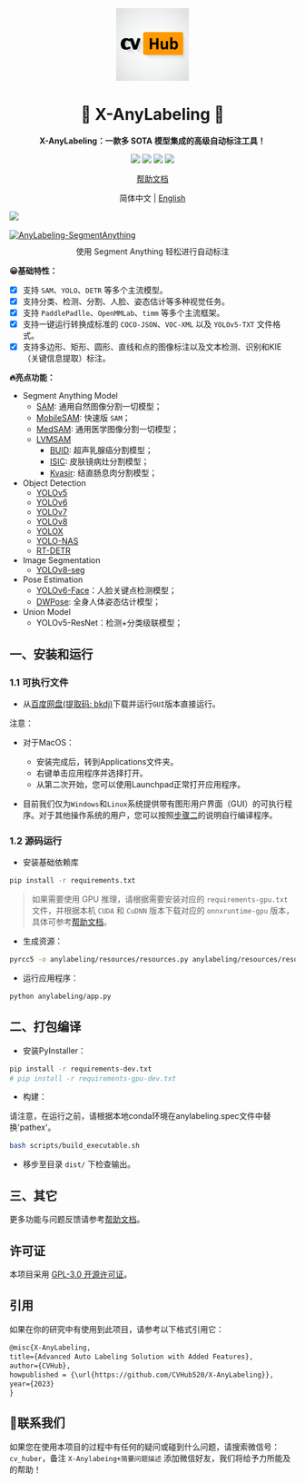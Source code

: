 <p align="center">
  <img alt="X-AnyLabeling" style="width: 128px; max-width: 100%; height: auto;" src="https://github.com/CVHub520/Resources/blob/main/X-Anylabeling/logo.png"/>
  <h1 align="center"> 💫 X-AnyLabeling 💫</h1>
  <p align="center"><b>X-AnyLabeling：一款多 SOTA 模型集成的高级自动标注工具！</b></p>
</p>

<p align="center">
    <a href="./LICENSE"><img src="https://img.shields.io/badge/License-LGPL%20v3-blue.svg"></a>
    <a href=""><img src="https://img.shields.io/badge/python-3.7+-aff.svg"></a>
    <a href=""><img src="https://img.shields.io/badge/os-linux%2C%20win%2C%20mac-pink.svg"></a>
    <a href="https://github.com/CVHub520/X-AnyLabeling/stargazers"><img src="https://img.shields.io/github/stars/CVHub520/X-AnyLabeling?color=ccf"></a>
</p>

<div align="center">


[帮助文档](./docs/Q&A.md)

简体中文 | [English](README_us-EN.md)

</div>

![](https://user-images.githubusercontent.com/18329471/234640541-a6a65fbc-d7a5-4ec3-9b65-55305b01a7aa.png)

<a href="https://www.bilibili.com/video/BV1AV4y1U7h3/?spm_id_from=333.999.0.0">
  <img style="width: 800px; margin-left: auto; margin-right: auto; display: block;" alt="AnyLabeling-SegmentAnything" src="https://github.com/CVHub520/Resources/blob/main/X-Anylabeling/demo.gif"/>
</a>
<p style="text-align: center; margin-top: 10px;">使用 Segment Anything 轻松进行自动标注</p>


**😀基础特性：**

- [x] 支持 `SAM`、`YOLO`、`DETR` 等多个主流模型。
- [x] 支持分类、检测、分割、人脸、姿态估计等多种视觉任务。
- [x] 支持 `PaddlePadlle`、`OpenMMLab`、`timm` 等多个主流框架。
- [x] 支持一键运行转换成标准的 `COCO-JSON`、`VOC-XML` 以及 `YOLOv5-TXT` 文件格式。
- [x] 支持多边形、矩形、圆形、直线和点的图像标注以及文本检测、识别和KIE（关键信息提取）标注。

**🔥亮点功能：**

- Segment Anything Model
    - [SAM](https://arxiv.org/abs/2304.02643): 通用自然图像分割一切模型；
    - [MobileSAM](https://arxiv.org/abs/2306.14289): 快速版 `SAM`；
    - [MedSAM](https://arxiv.org/abs/2304.12306): 通用医学图像分割一切模型；
    - [LVMSAM](https://arxiv.org/abs/2306.11925)
        - [BUID](https://github.com/CVHub520/X-AnyLabeling/tree/main/assets/examples/buid): 超声乳腺癌分割模型；
        - [ISIC](https://github.com/CVHub520/X-AnyLabeling/tree/main/assets/examples/isic): 皮肤镜病灶分割模型；
        - [Kvasir](https://github.com/CVHub520/X-AnyLabeling/tree/main/assets/examples/kvasir): 结直肠息肉分割模型；
- Object Detection
    - [YOLOv5](https://github.com/ultralytics/yolov5)
    - [YOLOv6](https://github.com/meituan/YOLOv6)
    - [YOLOv7](https://github.com/WongKinYiu/yolov7)
    - [YOLOv8](https://github.com/ultralytics/ultralytics)
    - [YOLOX](https://github.com/Megvii-BaseDetection/YOLOX)
    - [YOLO-NAS](https://github.com/Deci-AI/super-gradients/tree/master)
    - [RT-DETR](https://github.com/PaddlePaddle/PaddleDetection/blob/develop/configs/rtdetr/README.md)
- Image Segmentation
    - [YOLOv8-seg](https://github.com/ultralytics/ultralytics)
- Pose Estimation
    - [YOLOv6-Face](https://github.com/meituan/YOLOv6/tree/yolov6-face)：人脸关键点检测模型；
    - [DWPose](https://github.com/IDEA-Research/DWPose/tree/main): 全身人体姿态估计模型；
- Union Model
    - YOLOv5-ResNet：检测+分类级联模型；


## 一、安装和运行

### 1.1 可执行文件

- 从[百度网盘(提取码: bkdj)](https://pan.baidu.com/s/1cJeRE2wdiYDy05pb5_JqYQ?pwd=bkdj)下载并运行`GUI`版本直接运行。

注意：
- 对于MacOS：
  -  安装完成后，转到Applications文件夹。
  - 右键单击应用程序并选择打开。
  - 从第二次开始，您可以使用Launchpad正常打开应用程序。

- 目前我们仅为`Windows`和`Linux`系统提供带有图形用户界面（GUI）的可执行程序。对于其他操作系统的用户，您可以按照[步骤二](#build)的说明自行编译程序。


### 1.2 源码运行

- 安装基础依赖库

```bash
pip install -r requirements.txt
```

> 如果需要使用 GPU 推理，请根据需要安装对应的 `requirements-gpu.txt` 文件，并根据本机 `CUDA` 和 `CuDNN` 版本下载对应的 `onnxruntime-gpu` 版本，具体可参考[帮助文档](./docs/Q&A.md)。

- 生成资源：

```bash
pyrcc5 -o anylabeling/resources/resources.py anylabeling/resources/resources.qrc
```

- 运行应用程序：

```bash
python anylabeling/app.py
```

## 二、<span id="build">打包编译</span>

- 安装PyInstaller：

```bash
pip install -r requirements-dev.txt
# pip install -r requirements-gpu-dev.txt
```

- 构建：

请注意，在运行之前，请根据本地conda环境在anylabeling.spec文件中替换'pathex'。

```bash
bash scripts/build_executable.sh
```

- 移步至目录 `dist/` 下检查输出。

## 三、其它

更多功能与问题反馈请参考[帮助文档](./docs/Q&A.md)。

## 许可证

本项目采用 [GPL-3.0 开源许可证](./LICENSE)。

## 引用

如果在你的研究中有使用到此项目，请参考以下格式引用它：

```
@misc{X-AnyLabeling,
title={Advanced Auto Labeling Solution with Added Features},
author={CVHub},
howpublished = {\url{https://github.com/CVHub520/X-AnyLabeling}},
year={2023}
}
```

## 👋联系我们

如果您在使用本项目的过程中有任何的疑问或碰到什么问题，请搜索微信号：`cv_huber`，备注 `X-Anylabeing+简要问题描述` 添加微信好友，我们将给予力所能及的帮助！